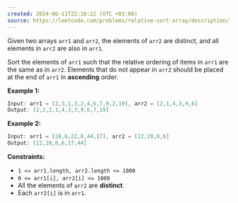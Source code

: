 ```yaml
---
created: 2024-06-11T22:10:22 (UTC +03:00)
source: https://leetcode.com/problems/relative-sort-array/description/?envType=daily-question&envId=2024-06-11
---
```

Given two arrays `arr1` and `arr2`, the elements of `arr2` are distinct, and all elements in `arr2` are also in `arr1`.

Sort the elements of `arr1` such that the relative ordering of items in `arr1` are the same as in `arr2`. Elements that do not appear in `arr2` should be placed at the end of `arr1` in **ascending** order.


**Example 1:**

``` Java
Input: arr1 = [2,3,1,3,2,4,6,7,9,2,19], arr2 = [2,1,4,3,9,6]
Output: [2,2,2,1,4,3,3,9,6,7,19]
```


**Example 2:**

``` Java
Input: arr1 = [28,6,22,8,44,17], arr2 = [22,28,8,6]
Output: [22,28,8,6,17,44]
```


**Constraints:**

* `1 <= arr1.length, arr2.length <= 1000`
* `0 <= arr1[i], arr2[i] <= 1000`
* All the elements of `arr2` are **distinct**.
* Each `arr2[i]` is in `arr1`.